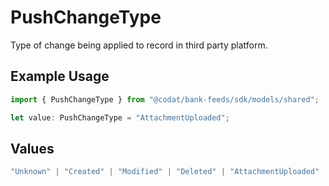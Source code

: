 # PushChangeType

Type of change being applied to record in third party platform.

## Example Usage

```typescript
import { PushChangeType } from "@codat/bank-feeds/sdk/models/shared";

let value: PushChangeType = "AttachmentUploaded";
```

## Values

```typescript
"Unknown" | "Created" | "Modified" | "Deleted" | "AttachmentUploaded"
```